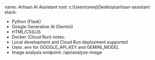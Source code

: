 name: Artisan AI Assistant
root: c:\Users\sreej\Desktop\artisan-assistant
stack:
  - Python (Flask)
  - Google Generative AI (Gemini)
  - HTML/CSS/JS
  - Docker (Cloud Run)
notes:
  - Local development and Cloud Run deployment supported
  - Uses .env for GOOGLE_API_KEY and GEMINI_MODEL
  - Image analysis endpoint: /api/analyze-image